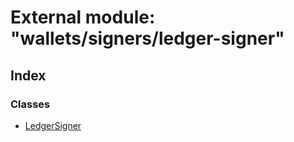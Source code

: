# External module: "wallets/signers/ledger-signer"

## Index

### Classes

* [LedgerSigner](../classes/_wallets_signers_ledger_signer_.ledgersigner.md)
